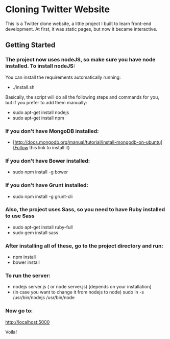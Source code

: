 # Cloning Twitter Website #

This is a Twitter clone website, a little project I built to  learn front-end development.
At first, it was static pages, but now it became interactive.

## Getting Started ##

### The project now uses nodeJS, so make sure you have node installed. To install nodeJS: ###

You can install the requirements automatically running:
* ./install.sh 

Basically, the script will do all the following steps and commands for you, but if you prefer to add them manually:

* sudo apt-get install nodejs
* sudo apt-get install npm

### If you don't have MongoDB installed: ###
* [http://docs.mongodb.org/manual/tutorial/install-mongodb-on-ubuntu](Follow this link to install it)

### If you don't have Bower installed: ###
* sudo npm install -g bower

### If you don't have Grunt installed: ###
* sudo npm install -g grunt-cli

### Also, the project uses Sass, so you need to have Ruby installed to use Sass ###
* sudo apt-get install ruby-full
* sudo gem install sass

### After installing all of these, go to the project directory and run: ###
* npm install
* bower install

### To run the server: ###
* nodejs server.js ( or node server.js) [depends on your installation]
* (in case you want to change it from nodejs to node) sudo ln -s /usr/bin/nodejs /usr/bin/node

### Now go to:  ###
[http://localhost:5000](http://localhost:5000)

Voilà!

